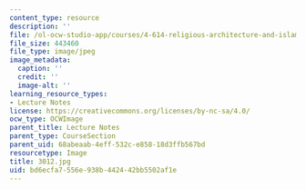 ```yaml
---
content_type: resource
description: ''
file: /ol-ocw-studio-app/courses/4-614-religious-architecture-and-islamic-cultures-fall-2002/bd6ecfa7556e938b442442bb5502af1e_3012.jpg
file_size: 443460
file_type: image/jpeg
image_metadata:
  caption: ''
  credit: ''
  image-alt: ''
learning_resource_types:
- Lecture Notes
license: https://creativecommons.org/licenses/by-nc-sa/4.0/
ocw_type: OCWImage
parent_title: Lecture Notes
parent_type: CourseSection
parent_uid: 68abeaab-4eff-532c-e858-18d3ffb567bd
resourcetype: Image
title: 3012.jpg
uid: bd6ecfa7-556e-938b-4424-42bb5502af1e
---
```

